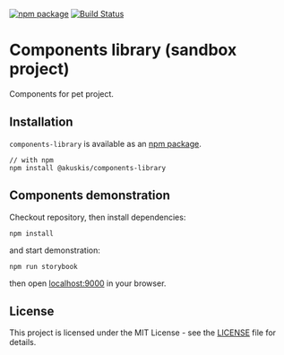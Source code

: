 [![npm package](https://img.shields.io/npm/v/@akuskis/components-library/latest.svg)](https://www.npmjs.com/package/@akuskis/components-library)
[![Build Status](https://travis-ci.org/akuskis/components-library.svg?branch=master)](https://travis-ci.org/akuskis/components-library)

# Components library (sandbox project)

Components for pet project.

## Installation

`components-library` is available as an [npm package](https://www.npmjs.com/package/@akuskis/components-library).

```
// with npm
npm install @akuskis/components-library
```

## Components demonstration

Checkout repository, then install dependencies:

`npm install`

and start demonstration:

`npm run storybook`

then open [localhost:9000](http://127.0.0.1:9000) in your browser.

## License

This project is licensed under the MIT License - see the [LICENSE](LICENSE) file for details.
